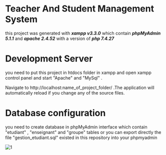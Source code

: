 # Teacher And Student Management System

this project was generated with ***xampp v3.3.0*** which contain ***phpMyAdmin 5.1.1***
and ***apache 2.4.52*** with a version of ***php 7.4.27***

# Development Server 

you need to put this project in htdocs folder in xampp and open xampp control panel and start "Apache" and "MySql" . 

Navigate to http://localhost:name_of_project_folder/ .The application will automatically reload if you change any of the source files.

# Database configuration 

you need to create database in phpMyAdmin interface which contain "etudiant" , "enseignant" and "groupe" tables 
or you can export directly the file "gestion_etudiant.sql" existed in this repository into your phpmyadmin




![1](https://github.com/Mahmoud-Ben-Ayech/SCO-ENICAR/assets/104568399/21e3c661-bd10-4390-abcc-ccd450ea33d6)
